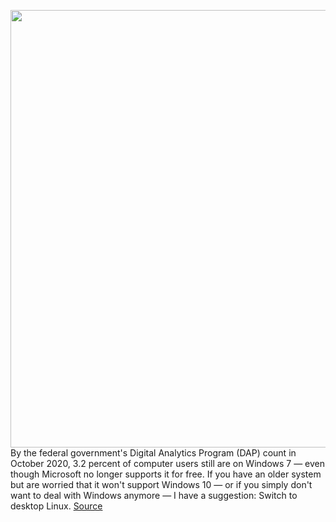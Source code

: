 <img src='https://cdn.vox-cdn.com/thumbor/XhD0d1qsmpdfpa-HfKjW3bmfTJ8=/0x0:640x400/1200x800/filters:focal(269x149:371x251)/cdn.vox-cdn.com/uploads/chorus_image/image/67748546/linux_mint.0.png' width='700px' /><br/>
By the federal government's Digital Analytics Program (DAP) count in October 2020, 3.2 percent of computer users still are on Windows 7 — even though Microsoft no longer supports it for free. If you have an older system but are worried that it won't support Windows 10 — or if you simply don't want to deal with Windows anymore — I have a suggestion: Switch to desktop Linux.
<a href='https://www.theverge.com/21550815/windows-microsoft-linux-mint-laptop-how-to-switch'> Source <a/>